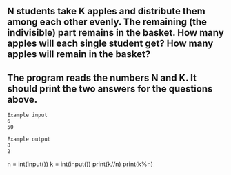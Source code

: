 ## N students take K apples and distribute them among each other evenly. The remaining (the indivisible) part remains in the basket. How many apples will each single student get? How many apples will remain in the basket?

## The program reads the numbers N and K. It should print the two answers for the questions above.
```
Example input
6
50

Example output
8
2
```
n = int(input())
k = int(input())
print(k//n)
print(k%n)
